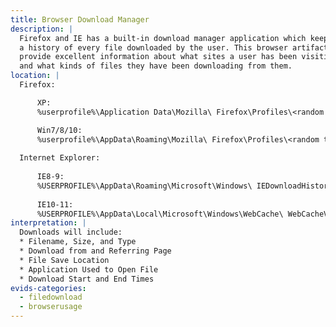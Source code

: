 ```yaml
---
title: Browser Download Manager
description: |
  Firefox and IE has a built-in download manager application which keeps
  a history of every file downloaded by the user. This browser artifact can
  provide excellent information about what sites a user has been visiting
  and what kinds of files they have been downloading from them. 
location: |
  Firefox:

      XP:
      %userprofile%\Application Data\Mozilla\ Firefox\Profiles\<random text>.default\downloads.sqlite

      Win7/8/10:
      %userprofile%\AppData\Roaming\Mozilla\ Firefox\Profiles\<random text>.default\downloads.sqlite
  
  Internet Explorer:
  
      IE8-9:
      %USERPROFILE%\AppData\Roaming\Microsoft\Windows\ IEDownloadHistory\
      
      IE10-11:
      %USERPROFILE%\AppData\Local\Microsoft\Windows\WebCache\ WebCacheV*.dat
interpretation: |
  Downloads will include:
  * Filename, Size, and Type
  * Download from and Referring Page
  * File Save Location
  * Application Used to Open File
  * Download Start and End Times
evids-categories:
  - filedownload
  - browserusage
---
```

